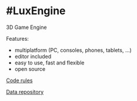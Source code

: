 #LuxEngine
=========

3D Game Engine

Features:
  * multiplatform (PC, consoles, phones, tablets, ...)
  * editor included
  * easy to use, fast and flexible 
  * open source

[Code rules](code_rules.md)

[Data repository](https://github.com/nem0/lumixengine_data)

